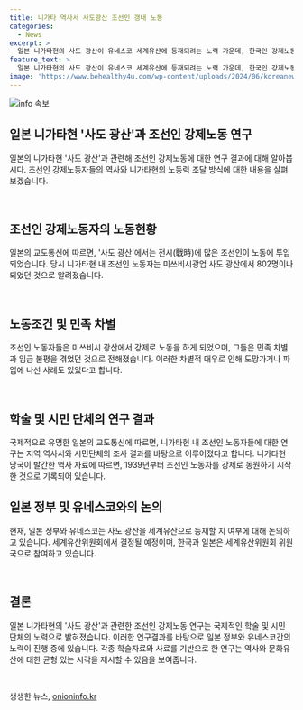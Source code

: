 ```yaml
---
title: 니가타 역사서 사도광산 조선인 갱내 노동
categories:
  - News
excerpt: >
  일본 니가타현의 사도 광산이 유네스코 세계유산에 등재되려는 노력 가운데, 한국인 강제노동자들의 열악한 환경에서의 노동이 다시 한번 언급되었다. 니가타현 역사서와 시민단체의 조사 결과에 따르면, 조선인들은 광산에서 강제로 노동했으며 민족 차별과 강제동원의 역사가 증거로 남아있다. 관련 조사에서는 강제노동자들이 매일 황민화 교육을 받고 구타를 당했다는 증언도 나왔다. 세계유산 등재 여부는 이달 하순에 열리는 세계유산위원회에서 결정될 예정이다.
feature_text: >
  일본 니가타현의 사도 광산이 유네스코 세계유산에 등재되려는 노력 가운데, 한국인 강제노동자들의 열악한 환경에서의 노동이 다시 한번 언급되었다. 니가타현 역사서와 시민단체의 조사 결과에 따르면, 조선인들은 광산에서 강제로 노동했으며 민족 차별과 강제동원의 역사가 증거로 남아있다. 관련 조사에서는 강제노동자들이 매일 황민화 교육을 받고 구타를 당했다는 증언도 나왔다. 세계유산 등재 여부는 이달 하순에 열리는 세계유산위원회에서 결정될 예정이다.
image: 'https://www.behealthy4u.com/wp-content/uploads/2024/06/koreanews.jpg'
---
```


<p><img src="https://www.behealthy4u.com/wp-content/uploads/2024/06/koreanews.jpg" alt="info 속보" /></p>

<h2 data-ke-size="size26">일본 니가타현 '사도 광산'과 조선인 강제노동 연구</h2>

<p>일본의 니가타현 '사도 광산'과 관련해 조선인 강제노동에 대한 연구 결과에 대해 알아봅시다. 조선인 강제노동자들의 역사와 니가타현의 노동력 조달 방식에 대한 내용을 살펴보겠습니다.</p>

<p data-ke-size="size16">&nbsp;</p>

<h2>조선인 강제노동자의 노동현황</h2>

<p>일본의 교도통신에 따르면, '사도 광산'에서는 전시(戰時)에 많은 조선인이 노동에 투입되었습니다. 당시 니가타현 내 조선인 노동자는 미쓰비시광업 사도 광산에서 802명이나 되었던 것으로 알려졌습니다.</p>

<p data-ke-size="size16">&nbsp;</p>

<h2>노동조건 및 민족 차별</h2>

<p>조선인 노동자들은 미쓰비시 광산에서 강제로 노동을 하게 되었으며, 그들은 민족 차별과 임금 불평을 겪었던 것으로 전해졌습니다. 이러한 차별적 대우로 인해 도망가거나 파업에 나선 사례도 있었다고 합니다.</p>

<p data-ke-size="size16">&nbsp;</p>

<h2>학술 및 시민 단체의 연구 결과</h2>

<p>국제적으로 유명한 일본의 교도통신에 따르면, 니가타현 내 조선인 노동자들에 대한 연구는 지역 역사서와 시민단체의 조사 결과를 바탕으로 이루어졌다고 합니다. 니가타현 당국이 발간한 역사 자료에 따르면, 1939년부터 조선인 노동자를 강제로 동원하기 시작한 것으로 기록되어 있습니다.</p>

<h2>일본 정부 및 유네스코와의 논의</h2>

<p>현재, 일본 정부와 유네스코는 사도 광산을 세계유산으로 등재할 지 여부에 대해 논의하고 있습니다. 세계유산위원회에서 결정될 예정이며, 한국과 일본은 세계유산위원회 위원국으로 참여하고 있습니다.</p>

<p data-ke-size="size16">&nbsp;</p>

<h2>결론</h2>

<p>일본 니가타현의 '사도 광산'과 관련한 조선인 강제노동 연구는 국제적인 학술 및 시민 단체의 노력으로 밝혀졌습니다. 이러한 연구결과를 바탕으로 일본 정부와 유네스코간의 노력이 진행 중에 있습니다. 각종 학술자료와 사료를 기반으로 한 연구는 역사와 문화유산에 대한 균형 있는 시각을 제시할 수 있음을 보여줍니다.</p>

<p data-ke-size="size16">&nbsp;</p>
생생한 뉴스, <a href="https://onioninfo.kr" rel="dofollow">onioninfo.kr</a>



